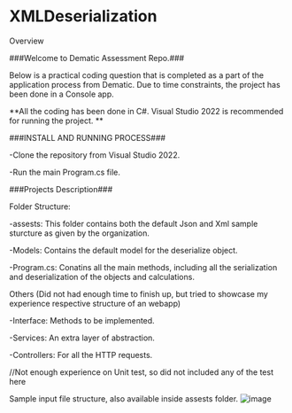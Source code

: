 # XMLDeserialization

Overview

###Welcome to Dematic Assessment Repo.###

Below is a practical coding question that is completed as a part of the application process from Dematic.
Due to time constraints, the project has been done in a Console app. 

**All the coding has been done in C#. Visual Studio 2022 is recommended for running the project. **

###INSTALL AND RUNNING PROCESS###

-Clone the repository from Visual Studio 2022. 

-Run the main Program.cs file. 

###Projects Description###

Folder Structure: 

-assests: This folder contains both the default Json and Xml sample sturcture as given by the organization. 

-Models: Contains the default model for the deserialize object.

-Program.cs: Conatins all the main methods, including all the serialization and deserialization of the objects and calculations.

Others (Did not had enough time to finish up, but tried to showcase my experience respective structure of an webapp)

-Interface: Methods to be implemented.

-Services: An extra layer of abstraction.

-Controllers: For all the HTTP requests.  

//Not enough experience on Unit test, so did not included any of the test here 

Sample input file structure, also available inside assests folder.
![image](https://user-images.githubusercontent.com/89765315/191672245-f228645d-16d9-4c16-983b-2c32cea235de.png)
